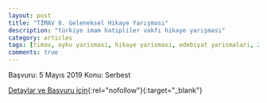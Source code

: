 ```yaml
---
layout: post
title: "TİMAV 8. Geleneksel Hikaye Yarışması"
description: "türkiye imam hatipliler vakfı hikaye yarışması"
category: articles
tags: [timav, oyku yarismasi, hikaye yarismasi, edebiyat yarismalari, 2019]
comments: true
---
```


Başvuru: 5 Mayıs 2019
Konu: Serbest

[Detaylar ve Başvuru için](http://selcukluanadoluihl.meb.k12.tr/icerikler/timav-8-geleneksel-hikaye-yarismasi-sartnamesi_6448599.html?utm_source=edebiyatyarismalari.com&utm_medium=affiliate){:rel="nofollow"}{:target="_blank"}